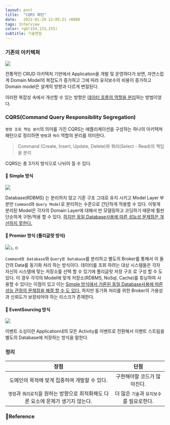 ```yaml
---
layout: post
title:  "CQRS 패텬"
date:   2022-01-29 12:05:21 +0800
tags: Interview
color: rgb(154,133,255)
subtitle: 기술면접
--- 
```


### 기존의 아키텍쳐
![](https://user-images.githubusercontent.com/42582516/103001594-b0cfe380-4570-11eb-8166-ab5f026e534a.png)

전통적인 CRUD 아키텍처 기반에서 Application을 개발 및 운영하다가 보면, 
자연스럽게 Domain Model의 복잡도가 증가하고 그에 따라 유지보수의 비용이 증가하고 Domain model은 설계의 방향과 다르게 변질된다.

이러한 복잡성 속에서 개선할 수 있는 방향은 <u>데이터 흐름의 역할을 분리</u>하는 방법이었다.

### CQRS(Command Query Responsibility Segregation)

`명령 조회 책임 분리`의 의미를 가진 CQRS는 애플리케이션을 구성하는 하나의 아키텍쳐 패턴으로
정리하면 `명령`과 `쿼리` 역할의 분리를 의미한다.
> Command (Create, Insert, Update, Delete)와 쿼리(Select - Read)의 책임을 분리

CQRS는 총 3가지 방식으로 나뉘어 질 수 있다.

#### 🍔 Simple 방식
![](https://user-images.githubusercontent.com/42582516/103002233-df9a8980-4571-11eb-9156-a6d3675bc07b.png)

Database(RDBMS) 는 분리하지 않고 기존 구조 그대로 유지 시키고 
Model Layer 부분만 `Command`와 `Query Model`로 분리하는 수준으로 간단하게 적용할 수 있다.
이렇게 분리된 Model은 각자의 Domain Layer에 대해서 만 모델링하고 코딩하기 때문에 훨씬 단순하게 구현/적용 할 수 있다.
<u>하지만 동일 Database사용에 따른 성능상 문제점은 개선하지 못한다.</u>

#### 🍔 Premier 방식 (폴리글랏 방식)
![ㄴㅇ](http://www.popit.kr/wp-content/uploads/2016/09/CQRS3-364x600.png)

`Command용 Database`와 `Query용 Database`를 분리하고 별도의 Broker를 통해서 이 둘 간의 Data를 동기화 처리 하는 방식이다. 
데이터를 조회 하려는 대상 시스템들은 각자 자신의 시스템에 맞는 저장소를 선택 할 수 있기에 폴리글랏 저장 구조 로 구성 할 수 도 있다.
이 경우 각각의 Model에 맞게 저장소(RDBMS, NoSql, Cache)를 튜닝하여 사용할 수 있다는 이점이 있고 
이는 <u>Simple 방식에서 거론된 동일 Database사용에 따른 성능 관점의 문제점을 해결 할 수 도 있다.</u>
하지만 동기화 처리를 위한 Broker의 가용성과 신뢰도가 보장되어야 하는 리스크가 존재한다.

#### 🍔 EventSourcing 방식
![](https://media.vlpt.us/images/sloools/post/a72ca4bb-03d0-4730-a2af-9e841c7fba73/image.png)

이벤트 소싱이란 Application내의 모든 Activity를 이벤트로 전환해서 이벤트 스트림을 별도의 Database에 저장하는 방식을 말한다.


### 정리

|장점|단점|
|:---:|:---:|
|도메인의 목적에 맞게 집중하여 개발할 수 있다.|구현해야할 코드가 많아진다.|
|`명령`과 `쿼리로직`을 원하는 방향으로 최적화해도 다른 요소에 문제가 생기지 않는다.|더 많은 `기술`과 `유지보수`를 필요로한다.|



### 🧾Reference
